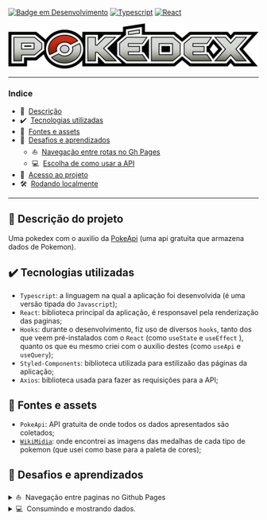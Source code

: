
<span id="start">

[![Badge em Desenvolvimento](http://img.shields.io/static/v1?label=STATUS&message=EM%20DESENVOLVIMENTO&color=yellow&style=for-the-badge)](#start)
[![Typescript](http://img.shields.io/static/v1?label=Typescript&message=4.5.5&color=3178C6&style=for-the-badge)](#start)
[![React](http://img.shields.io/static/v1?label=React&message=17.0.2&color=61DAF9&style=for-the-badge)](#start)


[![Pokedex-logo](./src/assets/pokedex-banner.png)](#start)

---


### Indice

* 📄&nbsp; [Descrição](#---descrição-do-projeto)
* ✔️&nbsp; [Tecnologias utilizadas](#%EF%B8%8F---tecnologias-utilizadas)
* 📖&nbsp; [Fontes e assets](#--fontes-e-assets)
* 🤔&nbsp; [Desafios e aprendizados](#--desafios-e-aprendizados)
  * ⛵&nbsp; [Navegação entre rotas no Gh Pages](#--desafios-e-aprendizados)
  * 💻&nbsp; [Escolha de como usar a API](#--desafios-e-aprendizados)
* 📁&nbsp; [Acesso ao projeto](#--acesso-ao-projeto)
* 🛠️&nbsp; [Rodando localmente](#%EF%B8%8F--rodando-localmente)


---



## 📄   Descrição do projeto 

Uma pokedex com o auxilio da [PokeApi](https://pokeapi.co/) (uma api gratuita que armazena dados de Pokemon).


## ✔️   Tecnologias utilizadas 
- `Typescript`: a linguagem na qual a aplicação foi desenvolvida (é uma versão tipada do `Javascript`);
- `React`: biblioteca principal da aplicação, é responsavel pela renderização das paginas;
- `Hooks`: durante o desenvolvimento, fiz uso de diversos `hooks`, tanto dos que veem pré-instalados com o `React` (como `useState` e `useEffect` ), quanto os que eu mesmo criei com o auxilio destes (como `useApi` e `useQuery`);
- `Styled-Components`: biblioteca utilizada para estilizaão das páginas da aplicação;
- `Axios`: biblioteca usada para fazer as requisições para a API;


## 📖  Fontes e assets

- `PokeApi`: API gratuita de onde todos os dados apresentados são coletados;
- [`WikiMidia`](https://commons.wikimedia.org/wiki/Category:Pok%C3%A9mon_types_icons): onde encontrei as imagens das medalhas de cada tipo de pokemon (que usei como base para a paleta de cores);


## 🤔  Desafios e aprendizados

<details>
<summary>⛵&nbsp; Navegação entre paginas no Github Pages
</summary>
<br/>

<div style="margin-left: 1rem;">

Essa foi a primeira aplicação com navegação entre paginas com rotas que adicionei ao Github Pages, e não demorou para que surgissem comportamentos inseperados.

O primeiro foi quando vi que a páginas estvam todas em branco, isso ocorreu pois era necessário adaptar a rota base de "/" para "/pokedex/", afinal este é o endereço onde o Gh Pages colocou a aplicação.

O segundo foi quando notei problemas para acessar rotas diferentes da rota base da aplicação, por exemplo:

  1. Se eu navegasse da rota base ('/pokedex/') para a rota de visualização de pokemons ('/pokedex/pokemons/') pela interface, tudo funcionaría como esperado. 
  2. Se tentasse recarregar a pagina nessa segunda rota ou acessar sua url diretamente, seria renderizada uma pagina do Gh Pages constando 'Erro 404, página não encontrada".

Após um pouco de pesquisa, descobri que isso ocorre pois o Gh Pages lida com "landind pages", e quando renderiza a rota ele busca o arquivo `index.html`, que no caso não existe para todas as rotas.

Demorou um pouco para encontrar uma solução para este problema, cheguei a cogitar deixar desta forma, pois "é o comportamento normal da plataforma". Porem a ideia de alguem acessar a aplicação, ver tudo funcionando, para depois atualizar a pagina, e se deparar com esse comportameno, me fez continuar buscando soluções.

Muitas das possiveis formas de solucionar o problema seriam inviaveis devido as limitações do Gh Pages, por exempolo: rodar um servidor NodeJs, que garanta que que todas as rotas sejam "redirecionadas" pelo arquivo `index.html` (não é possivel pois o ambiente do Github só permite arquivos estáticos).

No final solucionei de forma relativamente simples: alterei a estratégia de roteamento.<br/>
A biblioteca `react-router-dom` (usada para navegação das rotas), possui um roteador diferente do "padrão" (`BrowserRouter`), chamado `HashRouter`. Neste roteador as rotas passam a ser relativas a um `#` (por exemplo: '/pokedex/' passa a ser '/pokedex/#' e '/pokedex/pokemons' vira '/pokedex/#/pokemons'), este caracter é interpretado pelo navegador como se estivesse tentando ir para uma região da mesma página, e consequentemente ele ainda busca o arquivo `index.html` da rota principal, permitindo acessar todas as rotas diretamente e recarregar a pagina sem problemas. 

</div>


</details>

<details>
<summary>💻&nbsp; Consumindo e mostrando dados.
</summary>
<br>
<div style="margin-left: 1rem;">

## Os reusrsos que utlilizei
1. A aplicação faz uso de dois endpoints da PokeApi:
   1.  "/pokemon/:id" : que retorna todas as informações associadas a um pokemon que possui o id referenciado, me referirei a este endpoind como ***details***.
   2.  "/pokemon/" : retorna uma lista de nomes e id's de pokemons, iniciando no query offset (valor padrão igual a zero) e retornando uma quantia de itens igual ao query limit (valor padrão igual a vinte), vou me referir a este endpoint como ***list***.
2.  A cor dos cards na pagina de listar pokemons depende do tipo do pokemon, informação obtida com o endpoint ***details***.
3.  As imagens dos pokemons são obtidas no repositório [sprites](https://github.com/PokeAPI/sprites), onde são nomeadas pelo id de cada pokemon (tornando facil encontrar suas url's).


Agora, sobre minhas estratégias e dificuldades:

## 1. Primeira estratégia

### 1.1. O ponto de partida

De inicio eu havia tentado usar estes recursos da seguinte forma:

1. Ao entrar na tela de listagem de pokemons, fazia uma requisição para o endpoint ***list***, pedindo o nome de todos os pokemons cadastrados (offset=0 e limit=1126);
2. Com a função .map, renderizar um componente Card para cada pokemon com os dados obtidos e a imagem encontrada com o id.
3. Dentro do componente Card se fazia uma requisição para o endpoint ***details***, alterando a cor de fundo da padrão para a cor que representa o tipo do pokemon.

### 1.2. Observações

Fazendo as coisas desta forma, me deparei com alguns problemas:
* A pagina se tornou extremamente pesada e lenta devido a quantidade de componentes renderizados;
* As imagens demoravam muito para carregar tambem devido a grande quantidade;
* A chamada por details em cada Card de forma individual aumentou muito a demora para que os mesmos obtivessem suas cores finais;

No geral, a pagina estava longe de ser fluida e sua performance deixando muito a desejar.

### 1.3. Nova solução 

Pensando em uma forma de otimizar este fluxo, pensei na segunda estratégia;

## 2. Segunda estratégia

### 2.1. A ideia

Minha primeira ideia de otmização foi diminuir a quantia de dados que precisam ser carregados, então:

1. Passei a chamar ***list*** para pegar apenas uma porção do total de pokemons na pagina.
2. Mostrar as informações da mesma forma da estratégia anterior.
3. Adicionar um sistema de paginação, para poder navegar para a próxima pagina, onde uma porção diferente dos dados seriam carregados.

### 2.2. Comportamento observado
Desta forma a pagina e seus componentes passaram a carregar de forma mais rapida, mas ainda podia-se perceber as imagens terminando de carregar e um delay para os Cards assumirem suas cores finais.

### 2.3. Solução
Para passar uma maior impressão de fluidez, tive a ideia de colocar um timer na pagina. Depois de ***list*** retornar os dados iniciais, a pagina continuaria mostrando a tela de carregamento por alguns instantes a mais, enquanto isso as imagens e dados dos Cards terminariam de carregar (ocultas com a propriedade "display: none;" do CSS), dando uma maior sensação de fluidez.

### 2.4. Novo problema
Com isso, meu problema inicial estava solucionado, mas acabei me deparando com outro. Na lista de funcionalidades que pretendia implementar, se encontram a possibilidade de filtrar os pokemons por tipo, e a possibilidade de pesquisar pokemons por nome (visualizando a melhor correspondencia). Ambas são funcionalidades que a PokeApi não traz suporte, então para implementa-las, seria necessário ter todas as informações disponiveis de forma simultanea.

### 2.5. Como resolver?

Refletindo sobre como viabilisar estas funcionalidades, pensei na terceira estratégia.

## 3. Terceira estratégia


 
## 📁  Acesso ao projeto
A versão mais recente deste projeto pode ser encontrada online [aqui](https://jongamatos.github.io/pokedex/#/).



## 🛠️  Rodando localmente 

Para rodar o projeto localmente deve-se primeiramente ter instalado o NodeJs, e o git.


Tendo ambos instalados, clone o repositório:
```
git clone https://github.com/JongaMatos/pokedex.git
```
Depois navegue até a pasta gerada e rode o seguinte comando:

```
npm install && npm start
```
E pronto, está rodando localmente.













